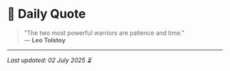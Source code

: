 # 📜 Daily Quote

> "The two most powerful warriors are patience and time."  
> — **Leo Tolstoy**

---

_Last updated: 02 July 2025 ⏳_
